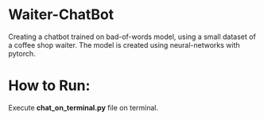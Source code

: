 # Waiter-ChatBot
Creating a chatbot trained on bad-of-words model, using a small dataset of a coffee shop waiter. The model is created using neural-networks with pytorch.

# How to Run:
Execute __chat_on_terminal.py__ file on terminal.
